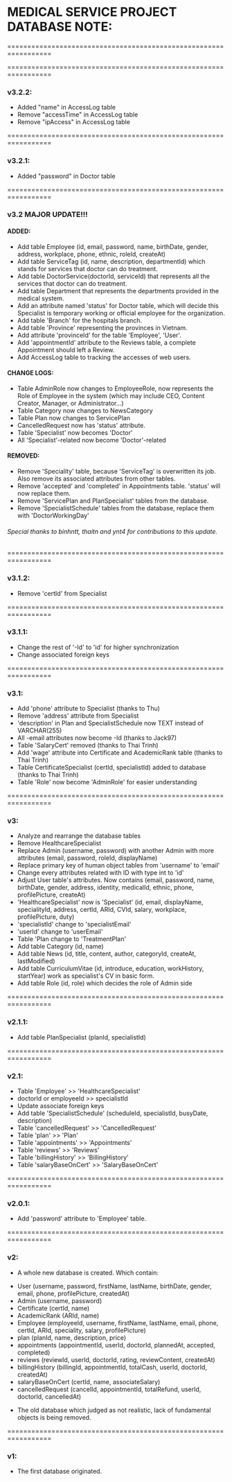 # MEDICAL SERVICE PROJECT DATABASE NOTE: #

=================================================================

=================================================================

### v3.2.2: ###

- Added "name" in AccessLog table
- Remove "accessTime" in AccessLog table
- Remove "ipAccess" in AccessLog table

=================================================================

### v3.2.1: ###

- Added "password" in Doctor table

=================================================================

### v3.2 MAJOR UPDATE!!! ###

#### ADDED: ####
- Add table Employee (id, email, password, name, birthDate, gender, address, workplace, phone, ethnic, roleId, createAt)
- Add table ServiceTag (id, name, description, departmentId) which stands for services that doctor can do treatment.
- Add table DoctorService(doctorId, serviceId) that represents all the services that doctor can do treatment.
- Add table Department that represents the departments provided in the medical system.
- Add an attribute named 'status' for Doctor table, which will decide this Specialist is temporary working or official employee for the organization.
- Add table 'Branch' for the hospitals branch.
- Add table 'Province' representing the provinces in Vietnam.
- Add attribute 'provinceId' for the table 'Employee', 'User'.
- Add 'appointmentId' attribute to the Reviews table, a complete Appointment should left a Review.
- Add AccessLog table to tracking the accesses of web users.

#### CHANGE LOGS: ####
- Table AdminRole now changes to EmployeeRole, now represents the Role of Employee in the system (which may include CEO, Content Creator, Manager, or Administrator...)
- Table Category now changes to NewsCategory
- Table Plan now changes to ServicePlan
- CancelledRequest now has 'status' attribute.
- Table 'Specialist' now becomes 'Doctor'
- All 'Specialist'-related now become 'Doctor'-related 

#### REMOVED: ####
- Remove 'Speciality' table, because 'ServiceTag' is overwritten its job. Also remove its associated attributes from other tables.
- Remove 'accepted' and 'completed' in Appointments table. 'status' will now replace them.
- Remove 'ServicePlan and PlanSpecialist' tables from the database.
- Remove 'SpecialistSchedule' tables from the database, replace them with 'DoctorWorkingDay'

###### Special thanks to binhntt, thaitn and ynt4 for contributions to this update. #######

=================================================================

### v3.1.2: ###

- Remove 'certId' from Specialist

=================================================================


### v3.1.1: ###

- Change the rest of '-Id' to 'id' for higher synchronization 
- Change associated foreign keys

=================================================================


### v3.1: ###

- Add 'phone' attribute to Specialist (thanks to Thu)
- Remove 'address' attribute from Specialist
- 'description' in Plan and SpecialistSchedule now TEXT instead of VARCHAR(255)
- All -email attributes now become -Id (thanks to Jack97)
- Table 'SalaryCert' removed (thanks to Thai Trinh)
- Add 'wage' attribute into Certificate and AcademicRank table (thanks to Thai Trinh)
- Table CertificateSpecialist (certId, specialistId) added to database (thanks to Thai Trinh)
- Table 'Role' now become 'AdminRole' for easier understanding

=================================================================

### v3: ###

- Analyze and rearrange the database tables
- Remove HealthcareSpecialist
- Replace Admin (username, password) with another Admin with more attributes (email, password, roleId, displayName)
- Replace primary key of human object tables from 'username' to 'email'
- Change every attributes related with ID with type int to 'id'
- Adjust User table's attributes. Now contains (email, password, name, birthDate, gender, address, identity, medicalId, ethnic, phone, profilePicture, createAt)
- 'HealthcareSpecialist' now is 'Specialist' (id, email, displayName, specialityId, address, certId, ARId, CVId, salary, workplace, profilePicture, duty)
- 'specialistId' change to 'specialistEmail'
- 'userId' change to 'userEmail'
- Table 'Plan change to 'TreatmentPlan'
- Add table Category (id, name)
- Add table News (id, title, content, author, categoryId, createAt, lastModified)
- Add table CurriculumVitae (id, introduce, education, workHistory, startYear) work as specialist's CV in basic form.
- Add table Role (id, role) which decides the role of Admin side

=================================================================

### v2.1.1: ###

- Add table PlanSpecialist (planId, specialistId)

=================================================================

### v2.1: ###

- Table 'Employee' >> 'HealthcareSpecialist'
- doctorId or employeeId >> specialistId
- Update associate foreign keys
- Add table 'SpecialistSchedule' (scheduleId, specialistId, busyDate, description)
- Table 'cancelledRequest' >> 'CancelledRequest'
- Table 'plan' >> 'Plan'
- Table 'appointments' >> 'Appointments'
- Table 'reviews' >> 'Reviews'
- Table 'billingHistory' >> 'BillingHistory'
- Table 'salaryBaseOnCert' >> 'SalaryBaseOnCert'

=================================================================

### v2.0.1: ###

- Add 'password' attribute to 'Employee' table.


=================================================================

### v2: ###

- A whole new database is created. Which contain:
+ User (username, password, firstName, lastName, birthDate, gender, email, phone, profilePicture, createdAt)
+ Admin (username, password)
+ Certificate (certId, name)
+ AcademicRank (ARId, name)
+ Employee (employeeId, username, firstName, lastName, email, phone, certId, ARId, speciality, salary, profilePicture)
+ plan (planId, name, description, price)
+ appointments (appointmentId, userId, doctorId, plannedAt, accepted, completed)
+ reviews (reviewId, userId, doctorId, rating, reviewContent, createdAt)
+ billingHistory (billingId, appointmentId, totalCash, userId, doctorId, createdAt)
+ salaryBaseOnCert (certId, name, associateSalary)
+ cancelledRequest (cancelId, appointmentId, totalRefund, userId, doctorId, cancelledAt)
- The old database which judged as not realistic, lack of fundamental objects is being removed.

=================================================================

### v1: ###

- The first database originated.
